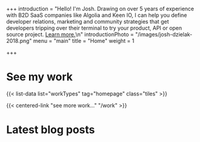 +++
introduction = "Hello! I'm Josh. Drawing on over 5 years of experience with B2D SaaS companies like Algolia and Keen IO, I can help you define developer relations, marketing and community strategies that get developers tripping over their terminal to try your product, API or open source project. [Learn more.](/consulting)\n"
introductionPhoto = "/images/josh-dzielak-2018.png"
menu = "main"
title = "Home"
weight = 1

+++

# See my work

{{< list-data list="workTypes" tag="homepage" class="tiles" >}}

{{< centered-link "see more work..." "/work" >}}

# Latest blog posts
